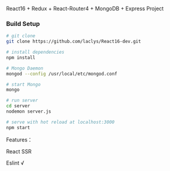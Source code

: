 React16 + Redux + React-Router4 + MongoDB + Express Project

### Build Setup

```bash
# git clone
git clone https://github.com/laclys/React16-dev.git

# install dependencies
npm install

# Mongo Daemon
mongod --config /usr/local/etc/mongod.conf

# start Mongo
mongo

# run server
cd server
nodemon server.js

# serve with hot reload at localhost:3000
npm start

```

Features：

React SSR

Eslint √
